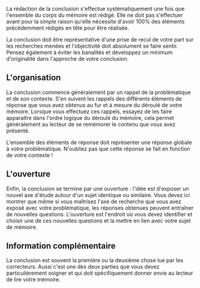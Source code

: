 La rédaction de la conclusion s'effectue systématiquement une fois que l'ensemble du corps du mémoire est rédigé. Elle ne doit pas s'effectuer avant pour la simple raison qu'elle nécessite d'avoir 100% des éléments précédemment rédigés en tête pour être réalisée.

La conclusion doit être représentative d'une prise de recul de votre part sur les recherches menées et l'objectivité doit absolument se faire sentir. Pensez également à éviter les banalités et développez un minimum d'originalité dans l'approche de votre conclusion.

## L'organisation

La conclusion commence généralement par un rappel de la problématique et de son contexte. S'en suivent les rappels des différents éléments de réponse que vous avez obtenus au fur et à mesure du déroulé de votre mémoire. Lorsque vous effectuez ces rappels, essayez de les faire apparaître dans l'ordre logique du déroulé du mémoire, cela permet généralement au lecteur de se remémorer le contenu que vous avez présenté.

L'ensemble des éléments de réponse doit représenter une réponse globale à votre problématique. N'oubliez pas que cette réponse se fait en fonction de votre contexte !

## L'ouverture

Enfin, la conclusion se termine par une ouverture : l'idée est d'exposer un nouvel axe d'étude autour d'un sujet identique ou similaire. Vous devez ici montrer que même si vous maîtrisez l'axe de recherche que vous avez exposé avec votre problématique, les réponses obtenues peuvent entraîner de nouvelles questions. L'ouverture est l'endroit où vous devez identifier et choisir une de ces nouvelles questions et la mettre en lien avec votre sujet de mémoire.

## Information complémentaire

La conclusion est souvent la première ou la deuxième chose lue par les correcteurs. Aussi c'est une des deux parties que vous devez particulièrement soigner et qui doit spécifiquement donner envie au lecteur de lire votre mémoire. 